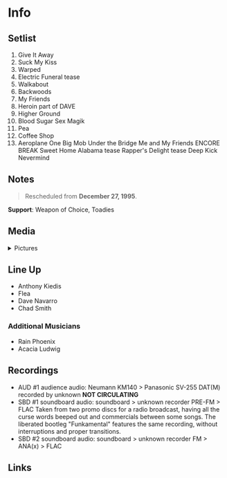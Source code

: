 # Info

## Setlist

1. Give It Away
2. Suck My Kiss
3. Warped
4. Electric Funeral tease
5. Walkabout
6. Backwoods
7. My Friends
8. Heroin part of DAVE
9. Higher Ground
10. Blood Sugar Sex Magik
11. Pea
12. Coffee Shop
13. Aeroplane
One Big Mob
Under the Bridge
Me and My Friends
ENCORE BREAK
Sweet Home Alabama tease
Rapper's Delight tease
Deep Kick
Nevermind

## Notes

> Rescheduled from **December 27, 1995**.

**Support**: Weapon of Choice, Toadies

## Media 

<details>
  <summary>Pictures</summary>
  <!--<img alt="Setlist" title="Setlist" src="_.jpg" height="200" />-->
</details>

## Line Up

* Anthony Kiedis
* Flea
* Dave Navarro
* Chad Smith

### Additional Musicians

* Rain Phoenix  
* Acacia Ludwig

## Recordings

* AUD #1 audience audio: Neumann KM140 > Panasonic SV-255 DAT(M) recorded by unknown **NOT CIRCULATING**   
* SBD #1 soundboard audio: soundboard > unknown recorder PRE-FM > FLAC Taken from two promo discs for a radio broadcast, having all the curse words beeped out and commercials between some songs. The liberated bootleg "Funkamental" features the same recording, without interruptions and proper transitions.
* SBD #2 soundboard audio: soundboard > unknown recorder FM > ANA(x) > FLAC

## Links

